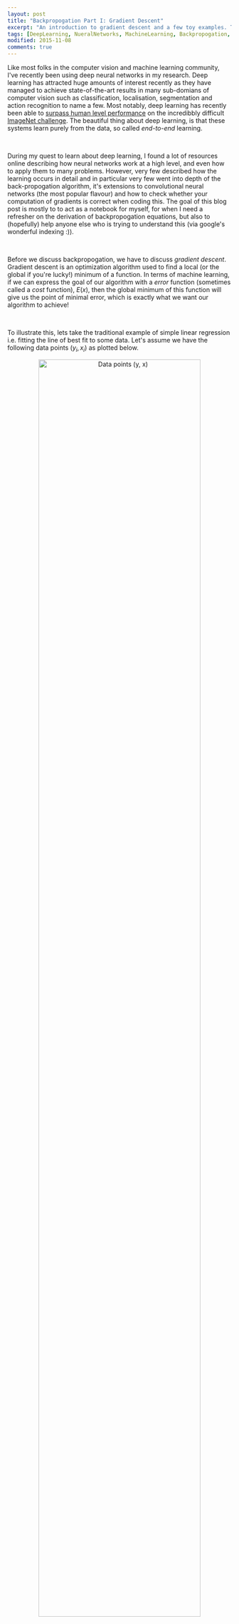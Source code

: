 ```yaml
---
layout: post
title: "Backpropogation Part I: Gradient Descent"
excerpt: "An introduction to gradient descent and a few toy examples. This post serves as a prelude to my next post on deriving the backpropogation equations"
tags: [DeepLearning, NueralNetworks, MachineLearning, Backpropogation, Calculus]
modified: 2015-11-08
comments: true
---
```

Like most folks in the computer vision and machine learning community, I've recently been using deep neural networks in my research. Deep learning has attracted huge amounts of interest recently as they have managed to achieve state-of-the-art results in many sub-domians of computer vision such as classification, localisation, segmentation and action recognition to name a few. Most notably, deep learning has recently been able to <a href = 'http://arxiv.org/pdf/1502.01852v1.pdf'>surpass human level performance</a> on the incredibbly difficult <a href = 'http://image-net.org/'>ImageNet challenge</a>. The beautiful thing about deep learning, is that these systems learn purely from the data, so called <i>end-to-end</i> learning.

<br />

During my quest to learn about deep learning, I found a lot of resources online describing how neural networks work at a high level, and even how to apply them to many problems. However, very few described how the learning occurs in detail and in particular very few went into depth of the back-propogation algorithm, it's extensions to convolutional neural networks (the most popular flavour) and how to check whether your computation of gradients is correct when coding this. The goal of this blog post is mostly to to act as a notebook for myself, for when I need a refresher on the derivation of backpropogation equations, but also to (hopefully) help anyone else who is trying to understand this (via google's wonderful indexing :)).

<br />

Before we discuss backpropogation, we have to discuss <i>gradient descent</i>. Gradient descent is an optimization algorithm used to find a local (or the global if you're lucky!) minimum of a function. In terms of machine learning, if we can express the goal of our algorithm with a <em>error</em> function (sometimes called a <em>cost</em> function), $E(x)$, then the global minimum of this function will give us the point of minimal error, which is exactly what we want our algorithm to achieve! 

<br />

To illustrate this, lets take the traditional example of simple linear regression i.e. fitting the line of best fit to some data. Let's assume we have the following data points $(y_i, x_i)$ as plotted below.
<center><img src="{{ site.url }}/images/data_points.png" style='width:85%' alt="Data points (y, x)"/></center>
<center><em>Our dataset of points</em></center>
<br />
We want to fit a straight line to this data, recall that the function for a straight line is

$$
f(x) = mx + b
$$


So given the data above, we are trying to find the coefficients $m$ and $b$ that best represent our data. To measure how well an estimate of $m$ and $b$ represent our data, we must define an error function over these coefficients, $E\left(m,b\right)$. In this example, we will use the average <em>sum of squared differences</em> for our error function, which essentially squares the error between the predicted value ($mx_i + b$) and the actual value ($y_i$), for each of the $N$ data points, $(y_i, x_i)$, in our dataset. More formally, $E(m,b)$ is defined as:
<center>
	$$
	E\left(m,b\right) = \frac{1}{N}\sum_{i=1}^{N}\big(y_i - f(x_i)\big)^2
	$$
</center> 
As our error function is only defined over 2 variables, we can visualize it for our data as shown below. As we can see there's an obvious global minimum on this surface around the point where $\left(m = 5, b = 3\right)$, which is precisely the parameters used to generate the toy data points above. 
<center>
<img src="{{ site.url }}/images/error_surface_2.png" style='width:85%' alt="The error surface generated using our data"/>
</center>
<center>
<em>The error surface of predictions, given our data</em>
</center>
<br />
The goal of gradient descent is to start on a random point on this error surface $(m_0, b_0)$ and find the minimum point $\left(m^{\ast}, b^{\ast}\right)$. Recall that the gradient at a point is the vector of parital derivates $\left(\frac{\partial E}{m}, \frac{\partial E}{b}\right)$, where the direction represents the <em>greatest rate of increase</em> of the function. Therefore, starting at a point on the surface, to move towards the minimum we should move in the <em>negative direction</em> of the gradient at that point. This is precisely what gradient descent does. More formally, gradient descent is an iterative algorithm described by the following steps:
<ol>
	<li>Use estimates of parameters $(m_j, b_j)$ to calculate the error $E(m_j, b_j)$</li>
	<li>Calculate the partial derivatives $\frac{\partial E}{m_j}$ and $\frac{\partial E}{b_j}$</li>
	<li>calculate the new estimates:
		$$
			m_{j+1} = m_j - \gamma\frac{\partial E}{m_j} \\
			b_{j+1} = b_j - \gamma\frac{\partial E}{b_j} \\ 
		$$
	</li>
</ol>
Notice the $\gamma$ variable in Step 3 above, this is called the <em>learning rate</em>, which controls the effect of each movement the variables make.
<br />
So as you can see, the difficulty lays in the ability to calculate the partial derivatives of the error function, with respect to our parameters. For our example error function above we get the following results:

$$
\frac{\partial E}{m_j} = -\frac{2}{N}\sum_1^{N} x_i\big(y_i - f(x_i)\big) \\
\frac{\partial E}{b_j} = -\frac{2}{N}\sum_1^{N}\big(y_i - f(x_i)\big)
$$

Now all we need to do is determine the learning rate to use (which is the topic of a field called <a href = "https://en.wikipedia.org/wiki/Hyperparameter_optimization">hyperparameter optimization</a>) and how many steps to perform gradient descent for. Below, are the results for applying gradient descent for $20$ steps with a learning rate of $0.01$ from the starting point $(m=-8, b=-8)$, as you can see we obtain a pretty good estimate of the underlying function. Ideally, we would evaluate this against a validation set to get a gauge of how well our estimate generalizes, but for these toy examples I think eyeballing the resulting function will suffice.

<br />

<center>
<img src = "{{ site.url }}/images/gradient_descent_line_graph.gif" alt = "20 steps of gradient descent with learning rate 0.01" height = "480"/>
<br />
<br />
<em>$20$ steps of gradient descent with learning rate of $0.01$</em>
</center>

<br />
<br />
<br />

Let's take another example, this time our dataset is drawn from the function $y_i = -4 + 3x +4x^2 + 4x^3$, with some jitter of $\pm 5$ applied, as shown below.

<center><img src = "{{ site.url }}/images/data_points_example_2.png" style='width:85%' alt="Data points (y, x)" /></center>
<center><em>Our dataset of points</em></center>
<br />
<br />
This function is a $3^{rd}$ degree polynomial, so we will try to use gradient descent to fit a function of the form shown below to the data. 

$$
f(x) = a + bx + cx^2 + dx^3
$$

Where $a...d$ are the coefficients we want to predict. Therefore, given our $N$ data points, $(y_i, x_i), our error function over these coefficients is defined as:

$$
E\left(a,b,c,d\right) = \frac{1}{N} \sum_{i=1}^{N}\big(y_i - f(x_i)\big)^2
$$

Unfortunately, as the error is defined over 4 variables, we cannot visualize the 4-dimensional error surface. All that remains, is to define the partial derivatives $\frac{\partial E}{a}...\frac{\partial E}{d}$, which are:

$$
\frac{\partial E}{a} = -\frac{2}{N}\sum_1^{N} \big(y_i - f(x_i)\big) \qquad \frac{\partial E}{b} = -\frac{2}{N}\sum_1^{N} x_i\big(y_i - f(x_i)\big) \\
\frac{\partial E}{c} = -\frac{2}{N}\sum_1^{N} x_i^2\big(y_i - f(x_i)\big) \qquad \frac{\partial E}{d} = -\frac{2}{N}\sum_1^{N} x_i^3\big(y_i - f(x_i)\big)
$$

Finally, below are the results of $100$ steps of gradient descent with a learning rate of $0.03$, starting from the point $(0, 0, 0, 0)$ in the error space.
<br />
<center><img src = "{{ site.url }}/images/gradient_descent_example_2.gif" style='width:85%' alt="100 steps of gradient descent with a learning rate of 0.03" /></center>
<center><em>100 steps of gradient descent with a learning rate of 0.3</em></center>
<br />
<br />

If you want to re-produce the results from above, you can find the code used for this on my github <a href ='https://github.com/alykhantejani/gradient_descent_blog'>here</a>.